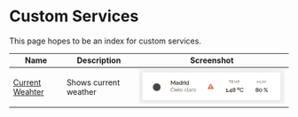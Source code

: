# Custom Services
This page hopes to be an index for custom services.

| Name | Description | Screenshot|
|------|---------------|-----------|
| [Current Weahter][weather-current-docs] | Shows current weather | ![Current Weather Card][weather-current]

[weather-current-docs]: ./weather/weather.md
[weather-current]: ./weather/weather-current.png "Current Weather Card"
